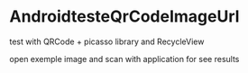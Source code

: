 # AndroidtesteQrCodeImageUrl
test with QRCode + picasso library and RecycleView

open exemple image and scan with application for see results
